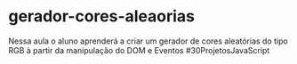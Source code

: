 # gerador-cores-aleaorias
Nessa aula o aluno aprenderá a criar um gerador de cores aleatórias do tipo RGB à partir da manipulação do DOM e Eventos #30ProjetosJavaScript
